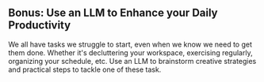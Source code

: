 ## Bonus: Use an LLM to Enhance your Daily Productivity

We all have tasks we struggle to start, even when we know we need to get them done. Whether it's decluttering your workspace, exercising regularly, organizing your schedule, etc. Use an LLM to brainstorm creative strategies and practical steps to tackle one of these task.
